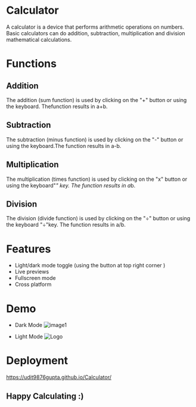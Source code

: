 
# Calculator 

A calculator is a device that performs arithmetic operations on numbers. Basic calculators can do addition, subtraction, multiplication and division mathematical calculations.

# Functions 

## Addition
 The addition (sum function) is used by clicking on the "+" button or using the keyboard. Thefunction results in a+b.
## Subtraction
 The subtraction (minus function) is used by clicking on the "-" button or using the keyboard.The function results in a-b.
## Multiplication
 The multiplication (times function) is used by clicking on the "x" button or using the keyboard"*" key. The function results in a*b.
## Division
 The division (divide function) is used by clicking on the "÷" button or using the keyboard "÷"key. The function results in a/b.
# Features

- Light/dark mode toggle (using the button at top right corner )
- Live previews
- Fullscreen mode
- Cross platform


# Demo
- Dark Mode
![image1](https://cdn.discordapp.com/attachments/957279066552172576/1034425953453092884/unknown.png)

- Light Mode
![Logo](https://cdn.discordapp.com/attachments/957279066552172576/1034426052224765983/unknown.png)
# Deployment

https://udit9876gupta.github.io/Calculator/


## Happy Calculating :) 
